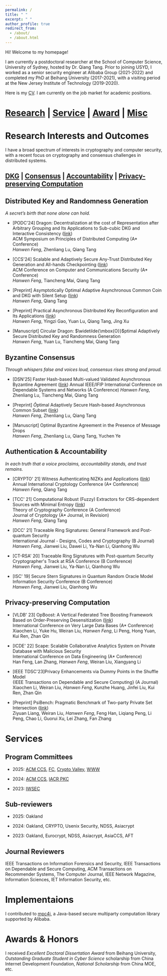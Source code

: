 ```yaml
---
permalink: /
title: " "
excerpt: " "
author_profile: true
redirect_from: 
  - /about/
  - /about.html
---
```



Hi! Welcome to my homepage!

I am currently a postdoctoral researcher at the School of Computer Science, University of Sydney, hosted by Dr. Qiang Tang. Prior to joining USYD, I worked as a senior security engineer at Alibaba Group (2021-2022) and completed my PhD at Beihang University (2017-2021), with a visiting period at the New Jersey Institute of Technology (2019-2020).

Here is my [CV](https://drive.google.com/file/d/1_0m7B9iVUsJsK_cWqAPafldvU1ruXhVF/view?usp=sharing). I am currently on the job market for academic positions. 

# [Research](#research) | [Service](#service) | [Award](#award) | [Misc](#misc) 


Research Interests and Outcomes <a name="research"></a>
======
I have a broad spectrum of interests in cryptography and computer security, with a recent focus on cryptography and consensus challenges in distributed systems. 

## [DKG](#dkg) | [Consensus](#ba) | [Accountability](#account) | [Privacy-preserving Computation](#privacy) 

Distributed Key and Randomness Generation <a name="dkg"></a>
------------------------------
*A secret’s birth that none alone can hold.*

- [PODC'24] Dragon: Decentralization at the cost of Representation after Arbitrary Grouping and Its Applications to Sub-cubic DKG and Interactive Consistency ([link](https://eprint.iacr.org/2024/168.pdf))  
ACM Symposium on Principles of Distributed Computing (A* Conference)  
*Hanwen Feng*, Zhenliang Lu, Qiang Tang

- [CCS'24] Scalable and Adaptively Secure Any-Trust Distributed Key Generation and All-hands Checkpointing ([link](https://eprint.iacr.org/2023/1773.pdf))  
ACM Conference on Computer and Communications Security (A* Conference)  
*Hanwen Feng*, Tiancheng Mai, Qiang Tang

- [Preprint] Asymptotically Optimal Adaptive Asynchronous Common Coin and DKG with Silent Setup ([link](https://eprint.iacr.org/2024/2098))  
*Hanwen Feng*, Qiang Tang 

- [Preprint] Practical Asynchronous Distributed Key Reconfiguration and Its Applications ([link](https://eprint.iacr.org/2025/149))  
*Hanwen Feng*, Yingzi Gao, Yuan Lu, Qiang Tang, Jing Xu

- [Manuscript] Circular Dragon: $\widetilde{\mbox{O}}$ptimal Adaptively Secure Distributed Key and Randomness Generation  
*Hanwen Feng*, Yuan Lu, Tiancheng Mai, Qiang Tang


Byzantine Consensus <a name="ba"></a>
------------------------------
*Through whispers false and voices loud, consensus rises strong and proud.*

- [DSN'25] Faster Hash-based Multi-valued Validated Asynchronous Byzantine Agreement ([link](https://eprint.iacr.org/2024/479)) 
Annual IEEE/IFIP International Conference on Dependable Systems and Networks (A Conference) 
*Hanwen Feng*, Zhenliang Lu, Tiancheng Mai, Qiang Tang

- [Preprint] $\widetilde{O}$ptimal Adaptively Secure Hash-based Asynchronous Common Subset ([link](https://eprint.iacr.org/2024/1710))  
*Hanwen Feng*, Zhenliang Lu,  Qiang Tang

- [Manuscript] Optimal Byzantine Agreement in the Presence of Message Drops  
*Hanwen Feng*, Zhenliang Lu,  Qiang Tang, Yuchen Ye

Authentication & Accountability <a name="account"></a>
------------------------------
 *In each truth that a voice proclaims, accountability stands, and trust remains.*

 - [CRYPTO' 21] Witness Authenticating NIZKs and Applications ([link](https://eprint.iacr.org/2023/1276.pdf))  
Annual International Cryptology Conference (A* Conference)  
*Hanwen Feng*, Qiang Tang

 - [TCC' 21] Computational Robust (Fuzzy) Extractors for CRS-dependent Sources with Minimal Entropy ([link](https://eprint.iacr.org/2021/1228.pdf))  
Theory of Cryptography Conference (A Conference)  
Journal of Cryptology (A* Journal, in Revision)  
*Hanwen Feng*, Qiang Tang

 - [DCC' 21] Traceable Ring Signatures: General Framework and Post-quantum Security  
International Journal  - Designs, Codes and Cryptography (B Journal)  
*Hanwen Feng*, Jianwei Liu, Dawei Li, Ya-Nan Li, Qianhong Wu

 
 - [CT-RSA' 20] Traceable Ring Signatures with Post-quantum Security  
 Cryptographer's Track at RSA Conference (B Conference)  
 *Hanwen Feng*, Jianwei Liu, Ya-Nan Li, Qianhong Wu

 - [ISC' 19] Secure Stern Signatures in Quantum Random Oracle Model  
Information Security Conference (B Conference)  
*Hanwen Feng*, Jianwei Liu, Qianhong Wu


Privacy-preserving Computation <a name="privacy"></a>
------------------------------

- [VLDB' 23] OpBoost: A Vertical Federated Tree Boosting Framework Based on Order-Preserving Desensitization ([link](https://arxiv.org/pdf/2210.01318))  
International Conference on Very Large Data Bases (A* Conference)  
Xiaochen Li, Yuke Hu, Weiran Liu, *Hanwen Feng*, Li Peng, Hong Yuan, Kui Ren, Zhan Qin

- [ICDE' 22] Scape: Scalable Collaborative Analytics System on Private Database with Malicious Security   
International Conference on Data Engineering (A* Conference)  
Han Feng, Lan Zhang, *Hanwen Feng*, Weiran Liu, Xiangyang Li

 - [IEEE TDSC'23]Privacy Enhancements via Dummy Points in the Shuffle Model  
{IEEE Transactions on Dependable and Secure Computing} (A Journal)  
Xiaochen Li, Weiran Liu, *Hanwen Feng*, Kunzhe Huang, Jinfei Liu, Kui Ren, Zhan Qin

- [Preprint] PsiBench: Pragmatic Benchmark of Two-party Private Set Intersection ([link](https://eprint.iacr.org/2020/1541))  
Ziyuan Liang, Weiran Liu, *Hanwen Feng*, Feng Han, Liqiang Peng, Li Peng, Chao Li, Guorui Xu, Lei Zhang, Fan Zhang


Services <a name="service"></a>
======

Program Committees
---------------

- 2025: [ACM CCS](https://www.sigsac.org/ccs/CCS2025/program-committee/), [FC](https://fc25.ifca.ai/cfp.html), [Crypto Valley](https://cryptovalleyconference.com/call-for-papers), [WWW](https://www2025.thewebconf.org/)

- 2024: [ACM CCS](https://www.sigsac.org/ccs/CCS2024/organization/prog-committee.html), [IACR PKC](https://pkc.iacr.org/2024/callforpapers.php)

- 2023: [IWSEC](https://www.iwsec.org/2023/cfp.html)

Sub-reviewers
---------------
- 2025: Oakland

- 2024: Oakland, CRYPTO, Usenix Security, NDSS, Asiacrypt

- 2023: Oakland, Eurocrypt, NDSS, Asiacrypt, AsiaCCS, AFT



Journal Reviewers
---------------
IEEE Transactions on Information Forensics and Security, IEEE Transactions on Dependable and Secure Computing,
ACM Transactions on Recommender Systems, The Computer Journal, IEEE Network Magazine, Information Sciences, IET Information Security, etc.



Implementaions <a name="misc"></a>
======
I contributed to [mpc4j](https://github.com/alibaba-edu/mpc4j), a Java-based secure multiparty computation library supported by Alibaba.

Awards & Honors <a name="award"></a>
======
I received *Excellent Doctoral Dissertation Award* from Beihang University, *Outstanding Graduate Student in Cyber Science* scholarship from China Internet Development Foundation, *National Scholarship* from China MOE, etc.

